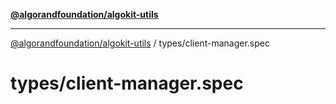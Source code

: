 [**@algorandfoundation/algokit-utils**](../../README.md)

***

[@algorandfoundation/algokit-utils](../../README.md) / types/client-manager.spec

# types/client-manager.spec
